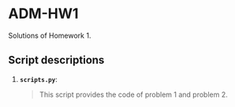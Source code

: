 # ADM-HW1

Solutions of Homework 1.

## Script descriptions
1. __`scripts.py`__: 
	> This script provides the code of problem 1 and problem 2. 

